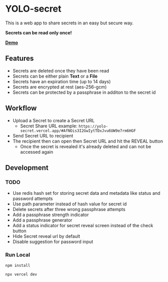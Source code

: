 # YOLO-secret
This is a web app to share secrets in an easy but secure way. 

**Secrets can be read only once!**

**[Demo](https://yolo-secret.vercel.app/)**

## Features
- Secrets are deleted once they have been read
- Secrets can be either plain **Text** or a **File**
- Secrets have an expiration time (up to 14 days)
- Secrets are encrypted at rest (aes-256-gcm)
- Secrets can be protected by a passphrase in additon to the secret id

## Workflow
- Upload a Secret to create a Secret URL
    - Secret Share URL example: `https://yolo-secret.vercel.app/#AfNOis3I2GwIytTDxJvu6UW9e7rm6HGF` 
- Send Secret URL to recipient
- The recipient then can open then Secret URL and hit the REVEAL button
    - Once the secret is revealed it's already deleted and can not be accessed again  

##

## Development

### TODO
- Use redis hash set for storing secret data and metadata like status and password attempts
- Use path parameter instead of hash value for secret id
- Delete secrets after three wrong passphrase attempts
- Add a passphrase strength indicator
- Add a passphrase generator
- Add a status indicator for secret reveal screen instead of the check button
- Hide Secret reveal url by default
- Disable suggestion for password input

### Run Local
```sh
npm install

npx vercel dev
```
